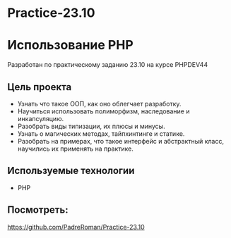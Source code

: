 # Practice-23.10
# Использование PHP

Разработан по практическому заданию 23.10 на курсе PHPDEV44

## Цель проекта

* Узнать что такое ООП, как оно облегчает разработку.
* Научиться использовать полиморфизм, наследование и инкапсуляцию.
* Разобрать виды типизации, их плюсы и минусы.
* Узнать о магических методах, тайпхинтинге и статике.
* Разобрать на примерах, что такое интерфейс и абстрактный класс, научились их применять на практике. 

## Используемые технологии

* PHP

## Посмотреть:
https://github.com/PadreRoman/Practice-23.10
